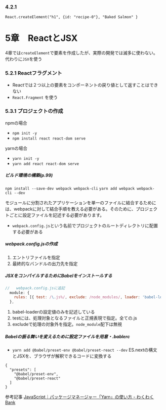 ### 4.2.1
`React.createElement("h1", {id: "recipe-0"}, "Baked Salmon" }`

# 5章　ReactとJSX
4章では`createElement`で要素を作成したが、実際の開発では滅多に使わない。代わりに`JSX`を使う

### 5.2.1 Reactフラグメント
- Reactでは２つ以上の要素をコンポーネントの戻り値として返すことはできない　
- `React.Fragment` を使う

### 5.3.1 プロジェクトの作成
npmの場合
- `npm init -y`
- `npm install react react-dom serve`

yarnの場合
- `yarn init -y`
- `yarn add react react-dom serve`


##### ビルド環境の構築(p.99)
`npm install --save-dev webpack webpack-cli`
`yarn add webpack webpack-cli --dev`

モジュールに分割されたアプリケーションを単一のファイルに結合するためには、webpackに対して結合手順を教える必要がある。そのために、プロジェクトごとに設定ファイルを記述する必要があります。
- `webpack.config.js`という名前でプロジェクトのルートディレクトリに配置する必要がある

##### webpack.config.jsの作成
1. エントリファイルを指定
2. 最終的なバンドルの出力先を指定

##### JSXをコンパイルするためにBabelをインストールする
```js
//   webpack.config.jsに追記
  module: {
    rules: [{ test: /\.js%/, exclude: /node_modules/, loader: 'babel-loader' }],
  },
```
1. babel-loaderの設定値のみを記述している
2. testには、処理対象となるファイルと正規表現で指定。全ての.js
3. excludeで処理の対象外を指定。`node_module`配下は無視

##### Babelの振る舞いを変えるために設定ファイルを用意・.bablerc
- `yarn add @babel/preset-env @babel/preset-react --dev`
ES.nextの構文とJSXを、ブラウザが解釈できるコードに変換する
```
{
  "presets": [
    "@babel/preset-env",
    "@babel/preset-react"
  ]
}
```


参考記事
[JavaScript｜パッケージマネージャー「Yarn」の使い方 - わくわくBank](https://www.wakuwakubank.com/posts/307-javascript-yarn/)
